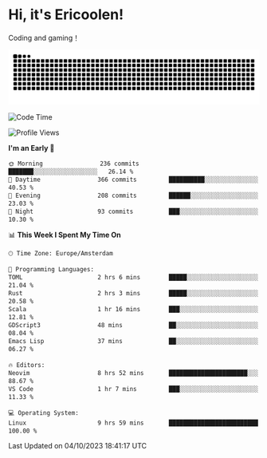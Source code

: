 # Hi, it's Ericoolen!
Coding and gaming！

<picture>
  <source media="(prefers-color-scheme: dark)" srcset="https://raw.githubusercontent.com/Eric-Song-Nop/Eric-Song-Nop/output/github-contribution-grid-snake-dark.svg">
  <source media="(prefers-color-scheme: light)" srcset="https://raw.githubusercontent.com/Eric-Song-Nop/Eric-Song-Nop/output/github-contribution-grid-snake.svg">
  <img alt="github contribution grid snake animation" src="https://raw.githubusercontent.com/Eric-Song-Nop/Eric-Song-Nop/output/github-contribution-grid-snake.svg">
</picture>

<!--START_SECTION:waka-->
![Code Time](http://img.shields.io/badge/Code%20Time-1%2C024%20hrs%2012%20mins-blue)

![Profile Views](http://img.shields.io/badge/Profile%20Views-4-blue)

**I'm an Early 🐤** 

```text
🌞 Morning                236 commits         ███████░░░░░░░░░░░░░░░░░░   26.14 % 
🌆 Daytime                366 commits         ██████████░░░░░░░░░░░░░░░   40.53 % 
🌃 Evening                208 commits         ██████░░░░░░░░░░░░░░░░░░░   23.03 % 
🌙 Night                  93 commits          ███░░░░░░░░░░░░░░░░░░░░░░   10.30 % 
```


📊 **This Week I Spent My Time On** 

```text
🕑︎ Time Zone: Europe/Amsterdam

💬 Programming Languages: 
TOML                     2 hrs 6 mins        █████░░░░░░░░░░░░░░░░░░░░   21.04 % 
Rust                     2 hrs 3 mins        █████░░░░░░░░░░░░░░░░░░░░   20.58 % 
Scala                    1 hr 16 mins        ███░░░░░░░░░░░░░░░░░░░░░░   12.81 % 
GDScript3                48 mins             ██░░░░░░░░░░░░░░░░░░░░░░░   08.04 % 
Emacs Lisp               37 mins             ██░░░░░░░░░░░░░░░░░░░░░░░   06.27 % 

🔥 Editors: 
Neovim                   8 hrs 52 mins       ██████████████████████░░░   88.67 % 
VS Code                  1 hr 7 mins         ███░░░░░░░░░░░░░░░░░░░░░░   11.33 % 

💻 Operating System: 
Linux                    9 hrs 59 mins       █████████████████████████   100.00 % 
```


 Last Updated on 04/10/2023 18:41:17 UTC
<!--END_SECTION:waka-->
